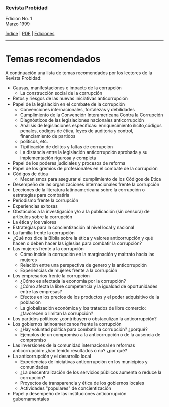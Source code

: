 ### Revista Probidad

Edición No. 1  
Marzo 1999

[Índice](index.md) | [PDF](revista_probidad_01_199903.pdf) | [Ediciones](../index.md)

----


# Temas recomendados

A continuación una lista de temas recomendados por los lectores de la Revista
Probidad:

- Causas, manifestaciones e impacto de la corrupción
    - La construcción social de la corrupción
- Retos y riesgos de las nuevas iniciativas anticorrupción
- Papel de la legislación en el combate de la corrupción
    - Convenciones internacionales, fortalezas y debilidades
    - Cumplimiento de la Convención Interamericana Contra la Corrupción
    - Diagnósticos de las legislaciones nacionales anticorrupción
    - Análisis de legislaciones específicas: enriquecimiento ilícito,códigos penales,
    códigos de ética, leyes de auditoría y control, financiamiento de partidos
    - políticos, etc.
    - Tipificación de delitos y faltas de corrupción
    - La distancia entre la legislación anticorrupción aprobada y su implementación
    rigurosa y completa
- Papel de los poderes judiciales y procesos de reforma
- Papel de los gremios de profesionales en el combate de la corrupción
- Códigos de ética
    - Mecanismos para asegurar el cumplimiento de los Códigos de Etica
- Desempeño de las organizaciones internacionales frente la corrupción
- Lecciones de la literatura latinoamericana sobre la corrupción o estrategias
para combatirla
- Periodismo frente la corrupción
- Experiencias exitosas
- Obstáculos a la investigación y/o a la publicación (sin censura) de artículos
sobre la corrupción
- La ética y los valores
- Estrategias para la concientización al nivel local y nacional
- La familia frente la corrupción
- ¿Qué nos dice la Biblia sobre la ética y valores anticorrupción y qué hacen o
deben hacer las iglesias para combatir la corrupción?
- Las mujeres frente a la corrupción
    - Cómo incide la corrupción en la marginación y maltrato hacia las mujeres
    - Relación entre una perspectiva de genero y la anticorrupción
    - Experiencias de mujeres frente a la corrupción
- Los empresarios frente la corrupción
    - ¿Cómo es afectada la economía por la corrupción?
    - ¿Cómo afecta la libre competencia y la igualdad de oportunidades entre las
    empresas?
    - Efectos en los precios de los productos y el poder adquisitivo de la población
    - La globalización económica y los tratados de libre comercio: ¿favorecen o
    limitan la corrupción?
- Los partidos políticos: ¿contribuyen o obstaculizan la anticorrupción?
- Los gobiernos latinoamericanos frente la corrupción
    - ¿Hay voluntad política para combatir la corrupción? ¿porqué?
    - Ejemplos de un compromiso a la anticorrupción o de la ausencia de compromiso
- Las inversiones de la comunidad internacional en reformas anticorrupción: ¿han
tenido resultados o no? ¿por qué?
- La anticorrupción y el desarrollo local
    - Experiencias de iniciativas anticorrupción en los municipios y comunidades
    - ¿La descentralización de los servicios públicos aumenta o reduce la corrupción?
    - Proyectos de transparencia y ética de los gobiernos locales
    - Actividades "populares" de concientización
- Papel y desempeño de las instituciones anticorrupción gubernamentales 
